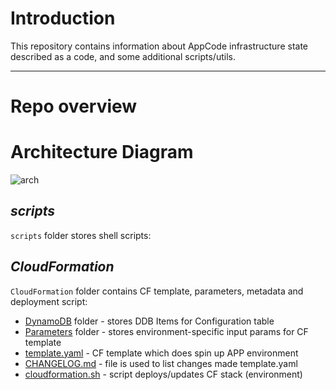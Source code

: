 # **Introduction**
This repository contains information about AppCode infrastructure state described as a code, and some additional scripts/utils.

- - - -

# **Repo overview**

# **Architecture Diagram**
![arch](https://lucid.app/publicSegments/view/82deb2ac-c30c-459a-9623-8a87bbb8fa08/image.png)

## _scripts_
`scripts` folder stores shell scripts:  



## _CloudFormation_
`CloudFormation` folder contains CF template, parameters, metadata and deployment script:  
- [DynamoDB](./DynamoDB) folder - stores DDB Items for Configuration table
- [Parameters](./Parameters) folder - stores environment-specific input params for CF template
- [template.yaml](./template.yaml) - CF template which does spin up APP environment
- [CHANGELOG.md](./CHANGELOG.md) - file is used to list changes made template.yaml
- [cloudformation.sh](./cloudformation.sh) - script deploys/updates CF stack (environment)
